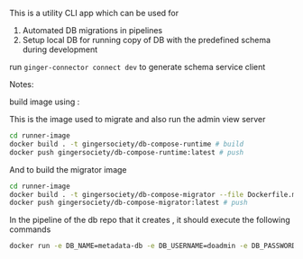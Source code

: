 This is a utility CLI app which can be used for

1. Automated DB migrations in pipelines
2. Setup local DB for running copy of DB with the predefined schema during development

run `ginger-connector connect dev` to generate schema service client



Notes:


build image using :

This is the image used to migrate and also run the admin view server

```sh
cd runner-image
docker build . -t gingersociety/db-compose-runtime # build
docker push gingersociety/db-compose-runtime:latest # push
```

And to build the migrator image

```sh
cd runner-image
docker build . -t gingersociety/db-compose-migrator --file Dockerfile.migrator # build
docker push gingersociety/db-compose-migrator:latest # push
```

In the pipeline of the db repo that it creates , it should execute the following commands 

```sh
docker run -e DB_NAME=metadata-db -e DB_USERNAME=doadmin -e DB_PASSWORD=PASS -e DB_HOST=HOST -e DB_PORT=PORT -v $(pwd)/models.py:/app/src/models.py -v $(pwd)/admin.py:/app/src/admin.py -v $(pwd)/migrations:/app/src/migrations gingersociety/db-compose-migrator:latest

```